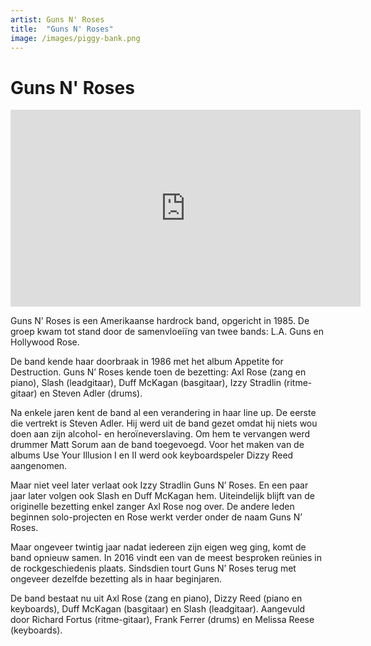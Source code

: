 ```yaml
---
artist: Guns N' Roses
title:  "Guns N' Roses"
image: /images/piggy-bank.png
---
```


# Guns N' Roses

<iframe width="560" height="315" src="https://www.youtube.com/embed/NmqK0aXkHho" frameborder="0" allowfullscreen></iframe>

<span class="lead">Guns N’ Roses is een Amerikaanse hardrock band, opgericht in 1985. De groep kwam tot stand door de samenvloeiïng van twee bands: L.A. Guns en Hollywood Rose.</span> De band kende haar doorbraak in 1986 met het album <span class="engels">Appetite for Destruction</span>. <span class="engels">Guns N’ Roses</span> kende toen de bezetting: Axl Rose (zang en piano), Slash (leadgitaar), Duff McKagan (basgitaar), Izzy Stradlin (ritme-gitaar) en Steven Adler (drums).Na enkele jaren kent de band al een verandering in haar <span class="engels">line up</span>. De eerste die vertrekt is Steven Adler. Hij werd uit de band gezet omdat hij niets wou doen aan zijn alcohol- en heroïneverslaving. Om hem te vervangen werd drummer Matt Sorum aan de band toegevoegd. Voor het maken van de albums <span class="engels">Use Your Illusion I</span> en <span class="engels">II</span> werd ook keyboardspeler Dizzy Reed aangenomen. Maar niet veel later verlaat ook Izzy Stradlin <span class="engels">Guns N’ Roses</span>. En een paar jaar later volgen ook Slash en Duff McKagan hem. Uiteindelijk blijft van de originelle bezetting enkel zanger Axl Rose nog over. De andere leden beginnen solo-projecten en Rose werkt verder onder de naam <span class="engels">Guns N’ Roses</span>. Maar ongeveer twintig jaar nadat iedereen zijn eigen weg ging, komt de band opnieuw samen. In 2016 vindt een van de meest besproken reünies in de rockgeschiedenis plaats. Sindsdien tourt <span class="engels">Guns N’ Roses</span> terug met ongeveer dezelfde bezetting als in haar beginjaren. De band bestaat nu uit Axl Rose (zang en piano), Dizzy Reed (piano en keyboards), Duff McKagan (basgitaar) en Slash (leadgitaar). Aangevuld door Richard Fortus (ritme-gitaar), Frank Ferrer (drums) en Melissa Reese (keyboards).